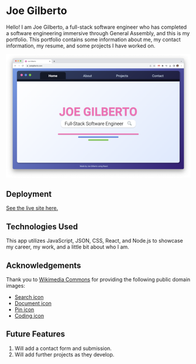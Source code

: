 # Joe Gilberto

Hello!  I am Joe Gilberto, a full-stack software engineer who has completed a software engineering immersive through General Assembly, and this is my portfolio.  This portfolio contains some information about me, my contact information, my resume, and some projects I have worked on.

![Homepage](src/assets/home.png)

## Deployment
[See the live site here.](https://joekgilberto.com/)

## Technologies Used
This app utilizes JavaScript, JSON, CSS, React, and Node.js to showcase my career, my work, and a little bit about who I am.

## Acknowledgements
Thank you to [Wikimedia Commons](https://commons.wikimedia.org/wiki/Main_Page) for providing the following public domain images:
- [Search icon](https://commons.wikimedia.org/wiki/File:Search-icon.png)
- [Document icon](https://commons.wikimedia.org/wiki/File:Document_(89521)_-_The_Noun_Project.svg)
- [Pin icon](https://commons.wikimedia.org/wiki/File:Pin_point_location_SVG_black.svg)
- [Coding icon](https://commons.wikimedia.org/wiki/File:Icon_(80027)_-_The_Noun_Project.svg)

## Future Features
1. Will add a contact form and submission.
2. Will add further projects as they develop.
